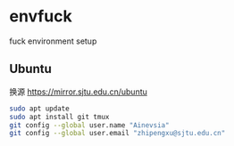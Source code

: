 # envfuck

fuck environment setup
## Ubuntu
换源 https://mirror.sjtu.edu.cn/ubuntu

```bash
sudo apt update
sudo apt install git tmux
git config --global user.name "Ainevsia"
git config --global user.email "zhipengxu@sjtu.edu.cn"
```
